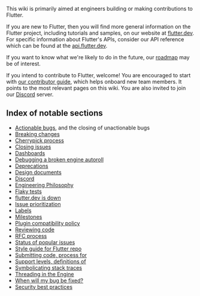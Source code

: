 This wiki is primarily aimed at engineers building or making contributions to Flutter.

If you are new to Flutter, then you will find more general information on the Flutter project, including tutorials and samples, on our website at [flutter.dev](https://flutter.dev). For specific information about Flutter's APIs, consider our API reference which can be found at the [api.flutter.dev](https://api.flutter.dev/).

If you want to know what we're likely to do in the future, our [roadmap](./roadmap/Roadmap.md) may be of interest.

If you intend to contribute to Flutter, welcome! You are encouraged to start with [our contributor guide](../CONTRIBUTING.md), which helps onboard new team members. It points to the most relevant pages on this wiki. You are also invited to join our [Discord](./contributing/Chat.md) server.


## Index of notable sections

* [Actionable bugs](./triage/README.md#what-makes-an-issue-actionable), and the closing of unactionable bugs
* [Breaking changes](./contributing/Tree-hygiene.md#handling-breaking-changes)
* [Cherrypick process](./releases/Flutter-Cherrypick-Process.md)
* [Closing issues](./contributing/issue_hygiene/README.md#closing-issues)
* [Dashboards](./infra/Dashboards.md)
* [Debugging a broken engine autoroll](../docs/engine/Debugging-the-engine.md#bisecting-a-roll-failure)
* [Deprecations](./contributing/Tree-hygiene.md#deprecations)
* [Design documents](./contributing/Design-Documents.md)
* [Discord](./contributing/Chat.md)
* [Engineering Philosophy](./contributing/Style-guide-for-Flutter-repo.md#philosophy)
* [Flaky tests](./contributing/issue_hygiene/README.md#flaky-tests)
* [flutter.dev is down](./In-case-of-emergency.md)
* [Issue prioritization](./contributing/issue_hygiene/README.md#priorities)
* [Labels](./contributing/issue_hygiene/README.md#labels)
* [Milestones](./contributing/issue_hygiene/README.md#milestones)
* [Plugin compatibility policy](./contributing/Style-guide-for-Flutter-repo.md#plugin-compatibility)
* [Reviewing code](./contributing/Tree-hygiene.md#getting-a-code-review)
* [RFC process](./contributing/issue_hygiene/README.md#how-to-propose-a-specific-change)
* [Status of popular issues](./contributing/issue_hygiene/Popular-issues.md)
* [Style guide for Flutter repo](./contributing/Style-guide-for-Flutter-repo.md)
* [Submitting code, process for](./contributing/Tree-hygiene.md#overview)
* [Support levels, definitions of](./about/Values.md#support)
* [Symbolicating stack traces](../docs/engine/Crashes.md)
* [Threading in the Engine](./about/The-Engine-architecture.md#threading)
* [When will my bug be fixed?](./contributing/issue_hygiene/README.md#when-will-my-bug-be-fixed)
* [Security best practices](./infra/Security.md#best-practices)
